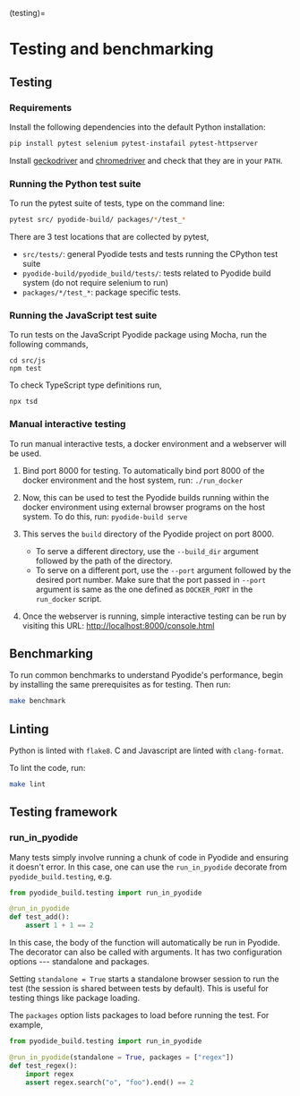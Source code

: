 (testing)=
# Testing and benchmarking

## Testing

### Requirements

Install the following dependencies into the default Python installation:

```bash
pip install pytest selenium pytest-instafail pytest-httpserver
```

Install [geckodriver](https://github.com/mozilla/geckodriver/releases) and
[chromedriver](https://sites.google.com/a/chromium.org/chromedriver/downloads)
and check that they are in your `PATH`.

### Running the Python test suite

To run the pytest suite of tests, type on the command line:

```bash
pytest src/ pyodide-build/ packages/*/test_*
```

There are 3 test locations that are collected by pytest,
- `src/tests/`: general Pyodide tests and tests running the CPython test suite
- `pyodide-build/pyodide_build/tests/`: tests related to Pyodide build system
  (do not require selenium to run)
- `packages/*/test_*`: package specific tests.

### Running the JavaScript test suite

To run tests on the JavaScript Pyodide package using Mocha, run the following commands,
```
cd src/js
npm test
```

To check TypeScript type definitions run,
```
npx tsd
```

### Manual interactive testing

To run manual interactive tests, a docker environment and a webserver will be
used.

1. Bind port 8000 for testing. To automatically bind port 8000 of the docker
environment and the host system, run: `./run_docker`

2. Now, this can be used to test the Pyodide builds running within the
docker environment using external browser programs on the host system. To do
this, run: `pyodide-build serve`

3. This serves the ``build`` directory of the Pyodide project on port 8000.
    * To serve a different directory, use the ``--build_dir`` argument followed
      by the path of the directory.
    * To serve on a different port, use the ``--port`` argument followed by the
      desired port number. Make sure that the port passed in ``--port`` argument
      is same as the one defined as ``DOCKER_PORT`` in the ``run_docker`` script.


4. Once the webserver is running, simple interactive testing can be run by
   visiting this URL:
   [http://localhost:8000/console.html](http://localhost:8000/console.html)

## Benchmarking

To run common benchmarks to understand Pyodide's performance, begin by
installing the same prerequisites as for testing. Then run:

```bash
make benchmark
```

## Linting

Python is linted with `flake8`.  C and Javascript are linted with
`clang-format`.

To lint the code, run:

```bash
make lint
```

## Testing framework

### run_in_pyodide
Many tests simply involve running a chunk of code in Pyodide and ensuring it
doesn't error. In this case, one can use the `run_in_pyodide` decorate from
`pyodide_build.testing`, e.g.

```python
from pyodide_build.testing import run_in_pyodide

@run_in_pyodide
def test_add():
    assert 1 + 1 == 2
```
In this case, the body of the function will automatically be run in Pyodide.
The decorator can also be called with arguments. It has two configuration
options --- standalone and packages.

Setting `standalone = True` starts a standalone browser session to run the test
(the session is shared between tests by default). This is useful for testing
things like package loading.

The `packages` option lists packages to load before running the test. For
example,
```python
from pyodide_build.testing import run_in_pyodide

@run_in_pyodide(standalone = True, packages = ["regex"])
def test_regex():
    import regex
    assert regex.search("o", "foo").end() == 2
```
